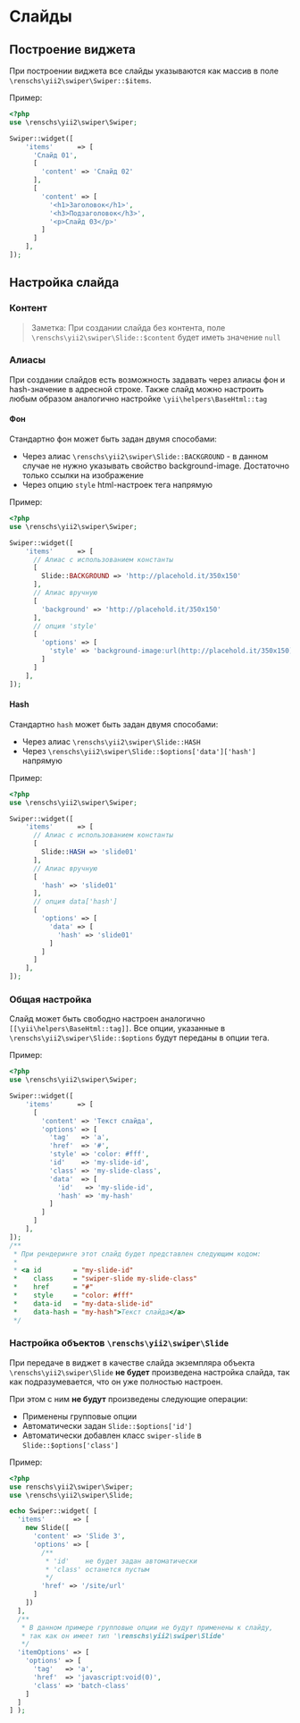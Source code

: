 # Слайды

## Построение виджета

При построении виджета все слайды указываются как массив в поле `\renschs\yii2\swiper\Swiper::$items`.

Пример:

```PHP
<?php
use \renschs\yii2\swiper\Swiper;

Swiper::widget([
    'items'      => [
      'Слайд 01',
      [
        'content' => 'Слайд 02'
      ],
      [
        'content' => [
          '<h1>Заголовок</h1>',
          '<h3>Подзаголовок</h3>',
          '<p>Слайд 03</p>'
        ]
      ]
    ],
]);
```
## Настройка слайда
### Контент

> Заметка: При создании слайда без контента, поле `\renschs\yii2\swiper\Slide::$content` будет иметь значение `null`

### Алиасы

При создании слайдов есть возможность задавать через алиасы фон и hash-значение в адресной строке.
Также слайд можно настроить любым образом аналогично настройке `\yii\helpers\BaseHtml::tag`

#### Фон

Стандартно фон может быть задан двумя способами:

* Через алиас `\renschs\yii2\swiper\Slide::BACKGROUND` - в данном случае 
  не нужно указывать свойство background-image. Достаточно только ссылки на изображение
* Через опцию `style` html-настроек тега напрямую

Пример:

```PHP
<?php
use \renschs\yii2\swiper\Swiper;

Swiper::widget([
    'items'      => [
      // Алиас c использованием константы
      [
        Slide::BACKGROUND => 'http://placehold.it/350x150'
      ],
      // Алиас вручную
      [
        'background' => 'http://placehold.it/350x150'
      ],
      // опция 'style'
      [
        'options' => [
          'style' => 'background-image:url(http://placehold.it/350x150)'
        ]
      ]
    ],
]);
```
#### Hash

Стандартно `hash` может быть задан двумя способами:

* Через алиас `\renschs\yii2\swiper\Slide::HASH`
* Через `\renschs\yii2\swiper\Slide::$options['data']['hash']` напрямую

Пример:

```PHP
<?php
use \renschs\yii2\swiper\Swiper;

Swiper::widget([
    'items'      => [
      // Алиас c использованием константы
      [
        Slide::HASH => 'slide01'
      ],
      // Алиас вручную
      [
        'hash' => 'slide01'
      ],
      // опция data['hash']
      [
        'options' => [
          'data' => [
            'hash' => 'slide01'
          ]
        ]
      ]
    ],
]);
```
### Общая настройка

Слайд может быть свободно настроен аналогично `[[\yii\helpers\BaseHtml::tag]]`.
Все опции, указанные в `\renschs\yii2\swiper\Slide::$options` будут переданы в опции тега.

Пример:

```PHP
<?php
use \renschs\yii2\swiper\Swiper;

Swiper::widget([
    'items'      => [
      [
        'content' => 'Текст слайда',
        'options' => [
          'tag'   => 'a',
          'href'  => '#',
          'style' => 'color: #fff',
          'id'    => 'my-slide-id',
          'class' => 'my-slide-class',
          'data'  => [
            'id'   => 'my-slide-id',
            'hash' => 'my-hash'
          ]
        ]
      ]
    ],
]);
/**
 * При рендеринге этот слайд будет представлен следующим кодом:
 *
 * <a id        = "my-slide-id" 
 *    class     = "swiper-slide my-slide-class" 
 *    href      = "#" 
 *    style     = "color: #fff" 
 *    data-id   = "my-data-slide-id" 
 *    data-hash = "my-hash">Текст слайда</a>
 */
```

### Настройка объектов `\renschs\yii2\swiper\Slide`

При передаче в виджет в качестве слайда экземпляра объекта `\renschs\yii2\swiper\Slide`
**не будет** произведена настройка слайда, так как подразумевается, что он уже полностью настроен.

При этом с ним **не будут** произведены следующие операции: 

* Применены групповые опции
* Автоматически задан `Slide::$options['id']`
* Автоматически добавлен класс `swiper-slide` в `Slide::$options['class']`

Пример:

```PHP
<?php
use renschs\yii2\swiper\Swiper;
use \renschs\yii2\swiper\Slide;

echo Swiper::widget( [
  'items'       => [
    new Slide([
      'content' => 'Slide 3', 
      'options' => [
        /**
         * 'id'    не будет задан автоматически
         * 'class' останется пустым
         */
        'href' => '/site/url'
      ]
    ])
  ],
  /**
   * В данном примере групповые опции не будут применены к слайду, 
   * так как он имеет тип '\renschs\yii2\swiper\Slide'
   */
  'itemOptions' => [
    'options' => [
      'tag'   => 'a',
      'href'  => 'javascript:void(0)',
      'class' => 'batch-class'
    ]
  ]
] );
```
